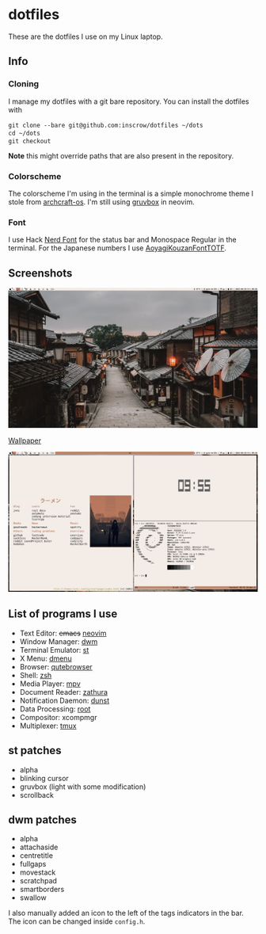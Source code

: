 # dotfiles

These are the dotfiles I use on my Linux laptop.

## Info

### Cloning

I manage my dotfiles with a git bare repository.  You can install the dotfiles
with

```
git clone --bare git@github.com:inscrow/dotfiles ~/dots
cd ~/dots
git checkout
```

**Note** this might override paths that are also present in the repository.

### Colorscheme

The colorscheme I'm using in the terminal is a simple monochrome theme I stole from [archcraft-os](https://github.com/archcraft-os/archcraft-openbox/blob/main/files/scripts/Kiss.sh#L63). I'm still using [gruvbox](https://github.com/morhetz/gruvbox) in neovim.

### Font

I use Hack [Nerd Font](https://www.nerdfonts.com/) for the status bar and
Monospace Regular in the terminal.  For the Japanese numbers I use
[AoyagiKouzanFontTOTF](https://opentype.jp/aoyagikouzanfontt.htm).

## Screenshots

![](/docs/screenshots/no-windows.png)

[Wallpaper](https://github.com/Haruno19/Haruno19/blob/main/configs/Wallpapers/kyoto%20streets.png)

![](/docs/screenshots/neofetch.png)

## List of programs I use

* Text Editor: ~~emacs~~ [neovim](https://github.com/neovim/neovim/)
* Window Manager: [dwm](https://dwm.suckless.org/)
* Terminal Emulator: [st](https://st.suckless.org/)
* X Menu: [dmenu](https://tools.suckless.org/dmenu/)
* Browser: [qutebrowser](https://qutebrowser.org/)
* Shell: [zsh](https://www.zsh.org/)
* Media Player: [mpv](https://mpv.io/)
* Document Reader: [zathura](https://pwmt.org/projects/zathura/)
* Notification Daemon: [dunst](https://dunst-project.org/)
* Data Processing: [root](https://root.cern.ch/)
* Compositor: xcompmgr
* Multiplexer: [tmux](https://github.com/tmux/tmux)

## st patches

* alpha
* blinking cursor
* gruvbox (light with some modification)
* scrollback

## dwm patches

* alpha
* attachaside
* centretitle
* fullgaps
* movestack
* scratchpad
* smartborders
* swallow

I also manually added an icon to the left of the tags indicators in the bar.
The icon can be changed inside `config.h`.
